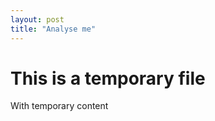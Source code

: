 ```yaml
---
layout: post
title: "Analyse me"
---
```


# This is a temporary file

With temporary content
